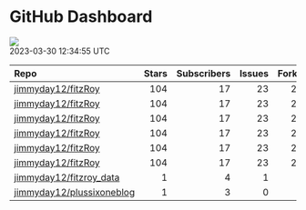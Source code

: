 GitHub Dashboard
================

![](https://github.com/jimmyday12/status/workflows/Render%20Status/badge.svg)  
2023-03-30 12:34:55 UTC

| Repo                                                                      | Stars | Subscribers | Issues | Forks | Status                                                                                                                                                         | Commit                                                                                                                                                                                                        |
| :------------------------------------------------------------------------ | ----: | ----------: | -----: | ----: | :------------------------------------------------------------------------------------------------------------------------------------------------------------- | :------------------------------------------------------------------------------------------------------------------------------------------------------------------------------------------------------------ |
| [jimmyday12/fitzRoy](https://github.com/jimmyday12/fitzRoy)               |   104 |          17 |     23 |    28 | [![](https://github.com/jimmyday12/fitzRoy/workflows/R-CMD-check/badge.svg)](https://github.com/jimmyday12/fitzRoy/actions/runs/4544041101)                    | <a href="https://github.com/jimmyday12/fitzRoy/commit/7cfa6e644b36ab11a6bc37a8610f217693d3faa1" title="adding parallel tests">7cfa6e</a>                                                                      |
| [jimmyday12/fitzRoy](https://github.com/jimmyday12/fitzRoy)               |   104 |          17 |     23 |    28 | [![](https://github.com/jimmyday12/fitzRoy/workflows/pkgdown/badge.svg)](https://github.com/jimmyday12/fitzRoy/actions/runs/4328815351)                        | <a href="https://github.com/jimmyday12/fitzRoy/commit/6e13200e32824aab87e83a6a4c0389be1fabcfc6" title="Cleanup Docker">6e1320</a>                                                                             |
| [jimmyday12/fitzRoy](https://github.com/jimmyday12/fitzRoy)               |   104 |          17 |     23 |    28 | [![](https://github.com/jimmyday12/fitzRoy/workflows/Commands/badge.svg)](https://github.com/jimmyday12/fitzRoy/actions/runs/4535747954)                       | <a href="https://github.com/jimmyday12/fitzRoy/commit/7cfa6e644b36ab11a6bc37a8610f217693d3faa1" title="adding parallel tests">7cfa6e</a>                                                                      |
| [jimmyday12/fitzRoy](https://github.com/jimmyday12/fitzRoy)               |   104 |          17 |     23 |    28 | [![](https://github.com/jimmyday12/fitzRoy/workflows/Render%20README/badge.svg)](https://github.com/jimmyday12/fitzRoy/actions/runs/4310991314)                | <a href="https://github.com/jimmyday12/fitzRoy/commit/07c80e1461c26d48ab46510f49f5d973ebe8cbdf" title="Increment version number to 1.3.0">07c80e</a>                                                          |
| [jimmyday12/fitzRoy](https://github.com/jimmyday12/fitzRoy)               |   104 |          17 |     23 |    28 | [![](https://github.com/jimmyday12/fitzRoy/workflows/test-coverage/badge.svg)](https://github.com/jimmyday12/fitzRoy/actions/runs/4328815350)                  | <a href="https://github.com/jimmyday12/fitzRoy/commit/6e13200e32824aab87e83a6a4c0389be1fabcfc6" title="Cleanup Docker">6e1320</a>                                                                             |
| [jimmyday12/fitzRoy](https://github.com/jimmyday12/fitzRoy)               |   104 |          17 |     23 |    28 | [![](https://github.com/jimmyday12/fitzRoy/workflows/pages-build-deployment/badge.svg)](https://github.com/jimmyday12/fitzRoy/actions/runs/4313599920)         | <a href="https://github.com/jimmyday12/fitzRoy/commit/f5e9b3c2712b0a0f1ac5269ac62b9d721291f8c3" title="Deploying to gh-pages from @ jimmyday12/fitzRoy@7cfa6e644b36ab11a6bc37a8610f217693d3faa1 🚀">f5e9b3</a> |
| [jimmyday12/fitzroy\_data](https://github.com/jimmyday12/fitzroy_data)    |     1 |           4 |      1 |     0 | [![](https://github.com/jimmyday12/fitzroy_data/workflows/get%20new%20data/badge.svg)](https://github.com/jimmyday12/fitzroy_data/actions/runs/3817059504)     | <a href="https://github.com/jimmyday12/fitzroy_data/commit/a260f38b8df2b6148303c5220b7ce51a211da5f9" title="updating weekly_data_process">a260f3</a>                                                          |
| [jimmyday12/plussixoneblog](https://github.com/jimmyday12/plussixoneblog) |     1 |           3 |      0 |     1 | [![](https://github.com/jimmyday12/plussixoneblog/workflows/Get%20new%20data/badge.svg)](https://github.com/jimmyday12/plussixoneblog/actions/runs/4563686932) | <a href="https://github.com/jimmyday12/plussixoneblog/commit/9da3c5dcb156656c1febfd317ef790721f1f5fe4" title="Commit from GitHub Actions (Get new data)">9da3c5</a>                                           |

